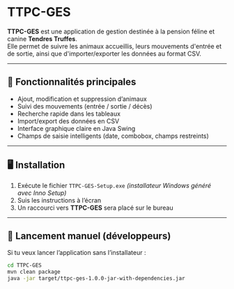 # TTPC-GES

**TTPC-GES** est une application de gestion destinée à la pension féline et canine **Tendres Truffes**.  
Elle permet de suivre les animaux accueillis, leurs mouvements d'entrée et de sortie, ainsi que d'importer/exporter les données au format CSV.

---

## 🐾 Fonctionnalités principales

- Ajout, modification et suppression d’animaux
- Suivi des mouvements (entrée / sortie / décès)
- Recherche rapide dans les tableaux
- Import/export des données en CSV
- Interface graphique claire en Java Swing
- Champs de saisie intelligents (date, combobox, champs restreints)

---

## 🖥️ Installation

1. Exécute le fichier `TTPC-GES-Setup.exe` *(installateur Windows généré avec Inno Setup)*
2. Suis les instructions à l’écran
3. Un raccourci vers **TTPC-GES** sera placé sur le bureau

---

## 🚀 Lancement manuel (développeurs)

Si tu veux lancer l’application sans l’installateur :

```bash
cd TTPC-GES
mvn clean package
java -jar target/ttpc-ges-1.0.0-jar-with-dependencies.jar
